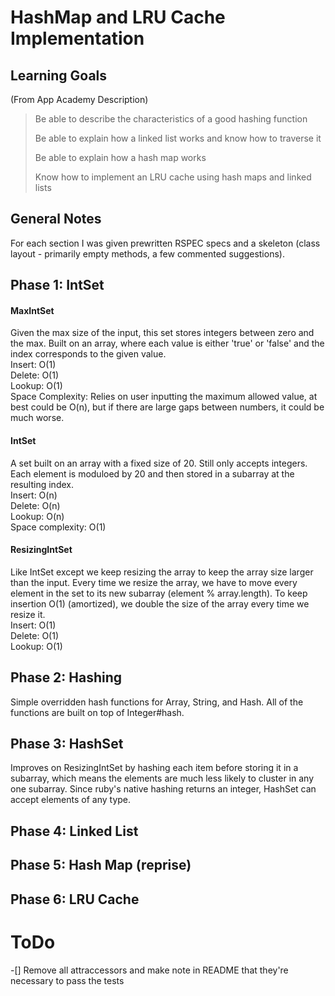 # HashMap and LRU Cache Implementation
## Learning Goals
(From App Academy Description)
> Be able to describe the characteristics of a good hashing function
>
> Be able to explain how a linked list works and know how to traverse it
>
> Be able to explain how a hash map works
>
> Know how to implement an LRU cache using hash maps and linked lists
## General Notes
For each section I was given prewritten RSPEC specs and a skeleton (class layout - 
primarily empty methods, a few commented suggestions).
## Phase 1: IntSet
#### MaxIntSet
Given the max size of the input, this set stores integers between zero and the max. 
Built on an array, where each value is either 'true' or 'false' and the index
corresponds to the given value.  
Insert: O(1)  
Delete: O(1)  
Lookup: O(1)  
Space Complexity: Relies on user inputting the maximum allowed value, at best could
be O(n), but if there are large gaps between numbers, it could be much worse.
#### IntSet
A set built on an array with a fixed size of 20. Still only accepts integers.
Each element is moduloed by 20 and then stored in a subarray at the resulting index.  
Insert: O(n)  
Delete: O(n)  
Lookup: O(n)  
Space complexity: O(1)
#### ResizingIntSet
Like IntSet except we keep resizing the array to keep the array size larger than the input.
Every time we resize the array, we have to move every element in the set to its new subarray (element % array.length).
To keep insertion O(1) (amortized), we double the size of the array every time we resize it.  
Insert: O(1)  
Delete: O(1)  
Lookup: O(1)
## Phase 2: Hashing
Simple overridden hash functions for Array, String, and Hash. All of the
functions are built on top of Integer#hash.
## Phase 3: HashSet
Improves on ResizingIntSet by hashing each item before storing it in a subarray,
which means the elements are much less likely to cluster in any one subarray.
Since ruby's native hashing returns an integer, HashSet can accept elements of any type.
## Phase 4: Linked List
## Phase 5: Hash Map (reprise)
## Phase 6: LRU Cache

# ToDo
-[] Remove all attraccessors and make note in README that they're necessary to pass 
the tests